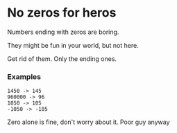 # No zeros for heros
Numbers ending with zeros are boring.

They might be fun in your world, but not here.

Get rid of them. Only the ending ones.

### Examples
````
1450 -> 145
960000 -> 96
1050 -> 105
-1050 -> -105
```` 
Zero alone is fine, don't worry about it. Poor guy anyway